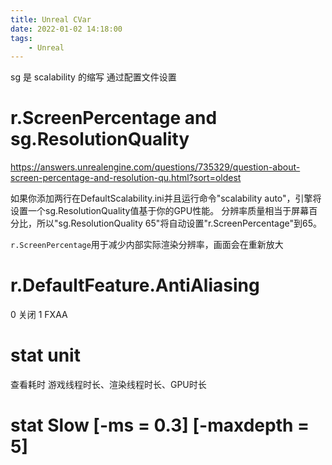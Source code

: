 ```yaml
---
title: Unreal CVar
date: 2022-01-02 14:18:00
tags:
    - Unreal
---
```

sg 是 scalability 的缩写 通过配置文件设置
# r.ScreenPercentage and sg.ResolutionQuality

https://answers.unrealengine.com/questions/735329/question-about-screen-percentage-and-resolution-qu.html?sort=oldest

如果你添加两行在DefaultScalability.ini并且运行命令"scalability auto"，引擎将设置一个sg.ResolutionQuality值基于你的GPU性能。
分辨率质量相当于屏幕百分比，所以"sg.ResolutionQuality 65"将自动设置"r.ScreenPercentage"到65。

`r.ScreenPercentage`用于减少内部实际渲染分辨率，画面会在重新放大

# r.DefaultFeature.AntiAliasing
0 关闭
1 FXAA

# stat unit
查看耗时 游戏线程时长、渲染线程时长、GPU时长

# stat Slow [-ms = 0.3] [-maxdepth = 5]

